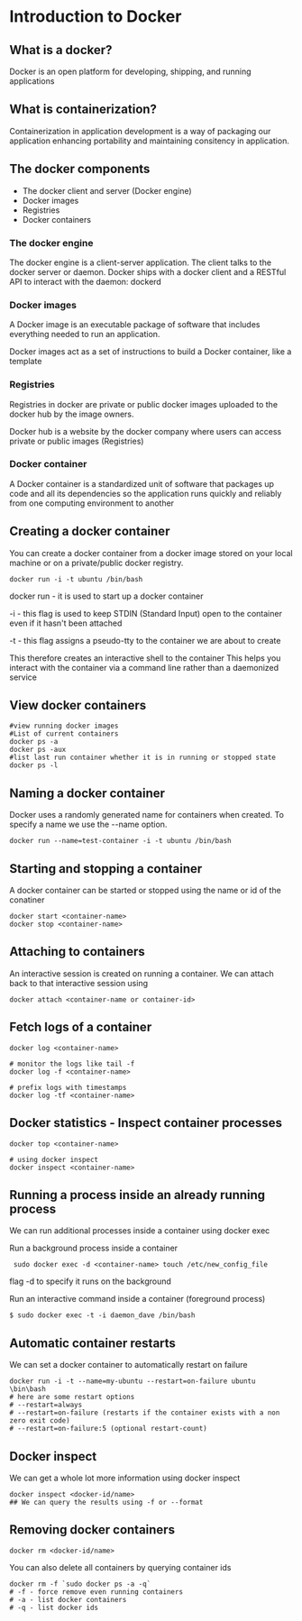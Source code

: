 # Introduction to Docker
## What is a docker?
Docker is an open platform for developing, shipping, and running applications
## What is containerization?
Containerization in application development is a way of packaging our application enhancing portability and maintaining consitency in application.
## The docker components
- The docker client and server (Docker engine)
- Docker images
- Registries
- Docker containers

### The docker engine
The docker engine is a client-server application. The client talks to the docker server or daemon.
Docker ships with a docker client and a RESTful API to interact with the daemon: dockerd

### Docker images
A Docker image is an executable package of software that includes everything needed to run an application. 

Docker images act as a set of instructions to build a Docker container, like a template
### Registries
Registries in docker are private or public docker images uploaded to the docker hub by the image owners.

Docker hub is a website by the docker company where users can access private or public images (Registries) 

### Docker container
A Docker container is a standardized unit of software that packages up code and all its dependencies so the application runs quickly and reliably from one computing environment to another 

## Creating a docker container
You can create a docker container from a docker image stored on your local machine or on a private/public docker registry.
```
docker run -i -t ubuntu /bin/bash
```

docker run - it is used to start up a docker container

-i - this flag is used to keep STDIN (Standard Input) open to the container even if it hasn't been attached

-t - this flag assigns a pseudo-tty to the container we are about to create

This therefore creates an interactive shell to the container
This helps you interact with the container via a command line rather than a daemonized service

## View docker containers
```
#view running docker images
#List of current containers
docker ps -a
docker ps -aux
#list last run container whether it is in running or stopped state
docker ps -l 
```

## Naming a docker container
Docker uses a randomly generated name for containers when created.
To specify a name we use the --name option.
```
docker run --name=test-container -i -t ubuntu /bin/bash
```

## Starting and stopping a container
A docker container can be started or stopped using the name or id of the conatiner
```
docker start <container-name>
docker stop <container-name>
```
## Attaching to containers
An interactive session is created on running a container. We can attach back to that interactive session using 
```
docker attach <container-name or container-id>
```
## Fetch logs of a container
```
docker log <container-name>

# monitor the logs like tail -f
docker log -f <container-name>

# prefix logs with timestamps
docker log -tf <container-name>
```
## Docker statistics - Inspect container processes
```
docker top <container-name>

# using docker inspect
docker inspect <container-name>
```

## Running a process inside an already running process
We can run additional processes inside a container using docker exec

Run a background process inside a container
```
 sudo docker exec -d <container-name> touch /etc/new_config_file
```
flag -d to specify it runs on the background

Run an interactive command inside a container (foreground process)
```
$ sudo docker exec -t -i daemon_dave /bin/bash
```

## Automatic container restarts
We can set a docker container to automatically restart on failure
```
docker run -i -t --name=my-ubuntu --restart=on-failure ubuntu \bin\bash
# here are some restart options
# --restart=always
# --restart=on-failure (restarts if the container exists with a non zero exit code)
# --restart=on-failure:5 (optional restart-count)
```

## Docker inspect
We can get a whole lot more information using docker inspect
```
docker inspect <docker-id/name>
## We can query the results using -f or --format
```

## Removing docker containers
```
docker rm <docker-id/name>
```
You can also delete all containers by querying container ids
```
docker rm -f `sudo docker ps -a -q`
# -f - force remove even running containers
# -a - list docker containers
# -q - list docker ids
```

